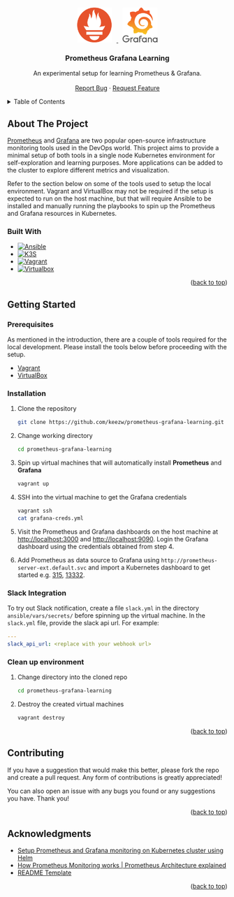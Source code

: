 <a name="readme-top"></a>

<!-- PROJECT LOGO -->
<br />
<div align="center">
  <a href="https://github.com/keezw/prometheus-grafana-learning">
    <img src="docs/assets/prometheus-logo.png" alt="Logo" width="80" height="80" style="margin: 0px 10px">
    <img src="docs/assets/grafana-logo.png" alt="Logo" width="80" height="80" style="margin: 0px 10px">
  </a>

<h3 align="center">Prometheus Grafana Learning</h3>

  <p align="center">
    An experimental setup for learning Prometheus & Grafana.
    <br />
    <br />
    <a href="https://github.com/keezw/prometheus-grafana-learning/issues">Report Bug</a>
    ·
    <a href="https://github.com/keezw/prometheus-grafana-learning/issues">Request Feature</a>
  </p>
</div>

<!-- TABLE OF CONTENTS -->
<details>
  <summary>Table of Contents</summary>
  <ol>
    <li>
      <a href="#about-the-project">About The Project</a>
      <ul>
        <li><a href="#built-with">Built With</a></li>
      </ul>
    </li>
    <li>
      <a href="#getting-started">Getting Started</a>
      <ul>
        <li><a href="#prerequisites">Prerequisites</a></li>
        <li><a href="#installation">Installation</a></li>
      </ul>
    </li>
    <li><a href="#contributing">Contributing</a></li>
    <li><a href="#acknowledgments">Acknowledgments</a></li>
  </ol>
</details>

<!-- ABOUT THE PROJECT -->
## About The Project

[Prometheus][Prometheus-url] and [Grafana][Grafana-url] are two popular open-source infrastructure monitoring tools used in the DevOps world. This project aims to provide a minimal setup of both tools in a single node Kubernetes environment for self-exploration and learning purposes. More applications can be added to the cluster to explore different metrics and visualization.

Refer to the section below on some of the tools used to setup the local environment. Vagrant and VirtualBox may not be required if the setup is expected to run on the host machine, but that will require Ansible to be installed and manually running the playbooks to spin up the Prometheus and Grafana resources in Kubernetes.

### Built With

* [![Ansible][Ansible-shield]][Ansible-url]
* [![K3S][k3s-shield]][k3s-url]
* [![Vagrant][Vagrant-shield]][Vagrant-url]
* [![Virtualbox][VirtualBox-shield]][VirtualBox-url]

<p align="right">(<a href="#readme-top">back to top</a>)</p>

<!-- GETTING STARTED -->
## Getting Started

### Prerequisites

As mentioned in the introduction, there are a couple of tools required for the local development. Please install the tools below before proceeding with the setup.

* [Vagrant](https://developer.hashicorp.com/vagrant/downloads?product_intent=vagrant)
* [VirtualBox](https://www.virtualbox.org/wiki/Downloads)

### Installation

1. Clone the repository

    ```sh
    git clone https://github.com/keezw/prometheus-grafana-learning.git
    ```

2. Change working directory

    ```sh
    cd prometheus-grafana-learning
    ```

3. Spin up virtual machines that will automatically install **Prometheus** and **Grafana**

    ```sh
    vagrant up
    ```

4. SSH into the virtual machine to get the Grafana credentials

    ```sh
    vagrant ssh
    cat grafana-creds.yml
    ```

5. Visit the Prometheus and Grafana dashboards on the host machine at [http://localhost:3000](http://localhost:3000) and [http://localhost:9090](http://localhost:9090). Login the Grafana dashboard using the credentials obtained from step 4.

6. Add Prometheus as data source to Grafana using `http://prometheus-server-ext.default.svc` and import a Kubernetes dashboard to get started e.g. [315](https://grafana.com/grafana/dashboards/315-kubernetes-cluster-monitoring-via-prometheus/), [13332](https://grafana.com/grafana/dashboards/13332-kube-state-metrics-v2/).

### Slack Integration

To try out Slack notification, create a file `slack.yml` in the directory `ansible/vars/secrets/` before spinning up the virtual machine. In the `slack.yml` file, provide the slack api url. For example:

```yaml
---
slack_api_url: <replace with your webhook url>
```

### Clean up environment

1. Change directory into the cloned repo

    ```sh
    cd prometheus-grafana-learning
    ```

2. Destroy the created virtual machines

    ```sh
    vagrant destroy
    ```

<p align="right">(<a href="#readme-top">back to top</a>)</p>

<!-- CONTRIBUTING -->
## Contributing

If you have a suggestion that would make this better, please fork the repo and create a pull request. Any form of contributions is greatly appreciated!

You can also open an issue with any bugs you found or any suggestions you have. Thank you!

<p align="right">(<a href="#readme-top">back to top</a>)</p>

<!-- ACKNOWLEDGMENTS -->
## Acknowledgments

* [Setup Prometheus and Grafana monitoring on Kubernetes cluster using Helm](https://medium.com/globant/setup-prometheus-and-grafana-monitoring-on-kubernetes-cluster-using-helm-3484efd85891)
* [How Prometheus Monitoring works | Prometheus Architecture explained](https://youtu.be/h4Sl21AKiDg)
* [README Template](https://github.com/othneildrew/Best-README-Template)

<p align="right">(<a href="#readme-top">back to top</a>)</p>

<!-- MARKDOWN LINKS & IMAGES -->
<!-- https://www.markdownguide.org/basic-syntax/#reference-style-links -->
[Ansible-url]: https://www.ansible.com
[Ansible-shield]: https://img.shields.io/badge/ansible-%231A1918.svg?style=for-the-badge&logo=ansible&logoColor=white
[Grafana-url]: https://grafana.com
[k3s-url]: https://k3s.io
[k3s-shield]: https://camo.githubusercontent.com/7a7019489657c3e4397c997553bef15e15278811ea15146d15ea068cbbb8d950/68747470733a2f2f696d672e736869656c64732e696f2f7374617469632f76313f7374796c653d666f722d7468652d6261646765266d6573736167653d4b337326636f6c6f723d323232323232266c6f676f3d4b3373266c6f676f436f6c6f723d464643363143266c6162656c3d
[Prometheus-url]: https://prometheus.io
[Vagrant-shield]: https://camo.githubusercontent.com/bc72497405983d79f53f7727b62b5e1ef0d4019be97cce74c16225a0b67839f0/68747470733a2f2f696d672e736869656c64732e696f2f7374617469632f76313f7374796c653d666f722d7468652d6261646765266d6573736167653d56616772616e7426636f6c6f723d313836384632266c6f676f3d56616772616e74266c6f676f436f6c6f723d464646464646266c6162656c3d
[Vagrant-url]: https://www.vagrantup.com
[VirtualBox-shield]: https://camo.githubusercontent.com/2ffb5a9c4fe0e6147beea0e3a8e2e5688891c16184019fb7b9b4579b77600b0c/68747470733a2f2f696d672e736869656c64732e696f2f7374617469632f76313f7374796c653d666f722d7468652d6261646765266d6573736167653d5669727475616c426f7826636f6c6f723d313833413631266c6f676f3d5669727475616c426f78266c6f676f436f6c6f723d464646464646266c6162656c3d
[VirtualBox-url]: https://www.virtualbox.org
